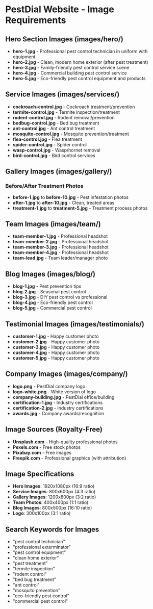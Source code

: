 # PestDial Website - Image Requirements

## Hero Section Images (images/hero/)
- **hero-1.jpg** - Professional pest control technician in uniform with equipment
- **hero-2.jpg** - Clean, modern home exterior (after pest treatment)
- **hero-3.jpg** - Family-friendly pest control service scene
- **hero-4.jpg** - Commercial building pest control service
- **hero-5.jpg** - Eco-friendly pest control equipment and products

## Service Images (images/services/)
- **cockroach-control.jpg** - Cockroach treatment/prevention
- **termite-control.jpg** - Termite inspection/treatment
- **rodent-control.jpg** - Rodent removal/prevention
- **bedbug-control.jpg** - Bed bug treatment
- **ant-control.jpg** - Ant control treatment
- **mosquito-control.jpg** - Mosquito prevention/treatment
- **flea-control.jpg** - Flea treatment
- **spider-control.jpg** - Spider control
- **wasp-control.jpg** - Wasp/hornet removal
- **bird-control.jpg** - Bird control services

## Gallery Images (images/gallery/)
### Before/After Treatment Photos
- **before-1.jpg** to **before-10.jpg** - Pest infestation photos
- **after-1.jpg** to **after-10.jpg** - Clean, treated areas
- **treatment-1.jpg** to **treatment-5.jpg** - Treatment process photos

## Team Images (images/team/)
- **team-member-1.jpg** - Professional headshot
- **team-member-2.jpg** - Professional headshot
- **team-member-3.jpg** - Professional headshot
- **team-member-4.jpg** - Professional headshot
- **team-lead.jpg** - Team leader/manager photo

## Blog Images (images/blog/)
- **blog-1.jpg** - Pest prevention tips
- **blog-2.jpg** - Seasonal pest control
- **blog-3.jpg** - DIY pest control vs professional
- **blog-4.jpg** - Eco-friendly pest control
- **blog-5.jpg** - Commercial pest control

## Testimonial Images (images/testimonials/)
- **customer-1.jpg** - Happy customer photo
- **customer-2.jpg** - Happy customer photo
- **customer-3.jpg** - Happy customer photo
- **customer-4.jpg** - Happy customer photo
- **customer-5.jpg** - Happy customer photo

## Company Images (images/company/)
- **logo.png** - PestDial company logo
- **logo-white.png** - White version of logo
- **company-building.jpg** - PestDial office/building
- **certification-1.jpg** - Industry certifications
- **certification-2.jpg** - Industry certifications
- **awards.jpg** - Company awards/recognition

## Image Sources (Royalty-Free)
- **Unsplash.com** - High-quality professional photos
- **Pexels.com** - Free stock photos
- **Pixabay.com** - Free images
- **Freepik.com** - Professional graphics (with attribution)

## Image Specifications
- **Hero Images**: 1920x1080px (16:9 ratio)
- **Service Images**: 800x600px (4:3 ratio)
- **Gallery Images**: 1200x800px (3:2 ratio)
- **Team Photos**: 400x400px (1:1 ratio)
- **Blog Images**: 800x500px (16:10 ratio)
- **Logo**: 300x100px (3:1 ratio)

## Search Keywords for Images
- "pest control technician"
- "professional exterminator"
- "pest control equipment"
- "clean home exterior"
- "pest treatment"
- "termite inspection"
- "rodent control"
- "bed bug treatment"
- "ant control"
- "mosquito prevention"
- "eco-friendly pest control"
- "commercial pest control"
